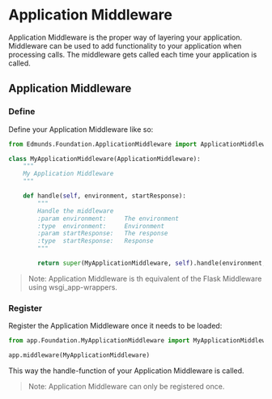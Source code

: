 
# Application Middleware

Application Middleware is the proper way of layering your application. Middleware can be used to add functionality to your application when processing calls. The middleware gets called each time your application is called.


## Application Middleware

### Define

Define your Application Middleware like so:
```python
from Edmunds.Foundation.ApplicationMiddleware import ApplicationMiddleware

class MyApplicationMiddleware(ApplicationMiddleware):
    """
    My Application Middleware
    """

    def handle(self, environment, startResponse):
        """
        Handle the middleware
        :param environment:     The environment
        :type  environment:     Environment
        :param startResponse:   The response
        :type  startResponse:   Response
        """

        return super(MyApplicationMiddleware, self).handle(environment, startResponse)
```

> Note: Application Middleware is th equivalent of the Flask Middleware using wsgi_app-wrappers.

### Register

Register the Application Middleware once it needs to be loaded:
```python
from app.Foundation.MyApplicationMiddleware import MyApplicationMiddleware

app.middleware(MyApplicationMiddleware)
```
This way the handle-function of your Application Middleware is called.

> Note: Application Middleware can only be registered once.
